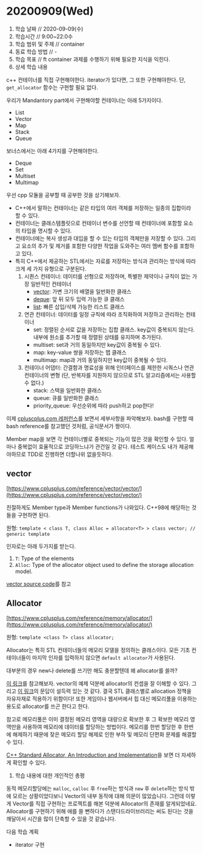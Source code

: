 # 20200909\(Wed\)

1. 학습 날짜 // 2020-09-09\(수\)
2. 학습시간 // 9:00~22:0수
3. 학습 범위 및 주제 // container
4. 동료 학습 방법 // -
5. 학습 목표 // ft container 과제를 수행하기 위해 필요한 지식을 익힌다.
6. 상세 학습 내용

c++ 컨테이너를 직접 구현해야한다. iterator가 있다면, 그 또한 구현해야한다. 단, `get_allocator` 함수는 구현할 필요 없다.

우리가 Mandantory part에서 구현해야할 컨테이너는 아래 5가지이다.

* List
* Vector
* Map
* Stack
* Queue

보너스에서는 아래 4가지를 구현해야한다.

* Deque
* Set
* Multiset
* Multimap

우선 cpp 모듈을 공부할 때 공부한 것을 상기해보자.

* C++에서 말하는 컨테이너는 같은 타입의 여러 객체를 저장하는 일종의 집합이라 할 수 있다.
* 컨테이너는 클래스템플릿으로 컨테이너 변수를 선언할 때 컨테이너에 포함할 요소의 타입을 명시할 수 있다.
* 컨테이너에는 복사 생성과 대입을 할 수 있는 타입의 객체만을 저장할 수 있다. 그리고 요소의 추가 및 제거를 포함한 다양한 작업을 도와주는 여러 멤버 함수를 포함하고 있다.
* 특히 C++에서 제공하는 STL에서는 자료를 저장하는 방식과 관리하는 방식에 따라 크게 세 가지 유형으로 구분된다.
  1. 시퀀스 컨테이너: 데이터를 선형으로 저장하며, 특별한 제약이나 규칙이 없는 가장 일반적인 컨테이너
     * [vector](https://blockdmask.tistory.com/70): 가변 크기의 배열을 일반화한 클래스
     * [deque](https://modoocode.com/223): 앞 뒤 모두 입력 가능한 큐 클래스
     * [list](https://blockdmask.tistory.com/76): 빠른 삽입/삭제 가능한 리스트 클래스
  2. 연관 컨테이너: 데이터를 일정 규칙에 따라 조직화하여 저장하고 관리하는 컨테이너
     * set: 정렬된 순서로 값을 저장하는 집합 클래스. key값이 중복되지 않는다.내부에 원소를 추가할 때 정렬된 상태를 유지하며 추가된다.
     * multiset: set과 거의 동일하지만 key값이 중복될 수 있다.
     * map: key-value 쌍을 저장하는 맵 클래스
     * multimap: map과 거의 동일하지만 key값이 중복될 수 있다.
  3. 컨테이너 어댑터: 간결함과 명료성을 위해 인터페이스를 제한한 시쿼스나 연관 컨테이너의 변형 \(단, 반복자를 지원하지 않으므로 STL 알고리즘에서는 사용할 수 없다.\)
     * stack: 스택을 일반화한 클래스
     * queue: 큐를 일반화한 클래스
     * priority\_queue: 우선순위에 따라 push하고 pop한다!

이제 [cpluscplus.com 레퍼런스](https://www.cplusplus.com/reference/stl/)를 보면서 세부사항을 파악해보자. bash를 구현할 때 bash reference를 참고했던 것처럼, 공식문서가 짱이다.

Member map을 보면 각 컨테이너별로 중복되는 기능이 많은 것을 확인할 수 있다. 얼마나 중복없이 효율적으로 코딩하느냐가 관건일 것 같다. 테스트 케이스도 내가 제공해야하므로 TDD로 진행하면 더할나위 없을듯하다.

## vector

[https://www.cplusplus.com/reference/vector/vector/](https://www.cplusplus.com/reference/vector/vector/)

친절하게도 Member type과 Member functions가 나와있다. C++98에 해당하는 것들을 구현하면 된다.

원형: `template < class T, class Alloc = allocator<T> > class vector; // generic template`

인자로는 아래 두가지를 받는다.

1. `T`: Type of the elements
2. `Alloc`: Type of the allocator object used to define the storage allocation model.

[vector source code](https://code.woboq.org/llvm/libcxx/include/vector.html)를 참고

## Allocator

[https://www.cplusplus.com/reference/memory/allocator/](https://www.cplusplus.com/reference/memory/allocator/)

원형: `template <class T> class allocator;`

Allocator는 특히 STL 컨테이너들의 메모리 모델을 정의하는 클래스이다. 모든 기초 컨테이너들이 마지막 인자를 입력하지 않으면 `default allocator`가 사용된다.

대부분의 경우 new나 delete를 쓰기만 해도 충분할텐데 왜 allocator를 쓸까?

[이 링크](https://woo-dev.tistory.com/51)를 참고해보자. vector의 예제 덕분에 allocator의 컨셉을 잘 이해할 수 있다. 그리고 [이 링크](https://kldp.org/node/109031)의 문답이 설득력 있는 것 같다. 결국 STL 클래스별로 allocation 정책을 자유자재로 적용하기 위함이다! 또한 게임이나 웹서버에서 힙 대신 메모리풀을 이용하는 용도로 allocator를 쓰곤 한다고 한다.

참고로 메모리풀은 이미 결정된 메모리 영역을 대량으로 확보한 후 그 확보한 메모리 영역만을 사용하여 메모리에 데이터를 할당하는 방법이다. 메모리를 한번 할당한 후 한번에 해제하기 때문에 잦은 메모리 할당 해제로 인한 부하 및 메모리 단편화 문제를 해결할 수 있다.

[C++ Standard Allocator, An Introduction and Implementation](https://www.codeproject.com/Articles/4795/C-Standard-Allocator-An-Introduction-and-Implement)을 보면 더 자세하게 확인할 수 있다.

1. 학습 내용에 대한 개인적인 총평

동적 메모리할당에는 `malloc`, `calloc` 후 `free`하는 방식과 `new` 후 `delete`하는 방식 밖에 모르는 상황이었다보니 Vector의 내부 동작에 대해 의문이 많았습니다. 그런데 이렇게 Vector를 직접 구현하는 프로젝트를 해본 덕분에 Allocator의 존재를 알게되었네요. Allocator를 구현하기 위해 애를 쓸 뻔하다가 스탠다드라이브러리는 써도 된다는 것을 깨달아서 시간을 많이 단축할 수 있을 것 같습니다.

다음 학습 계획

* iterator 구현

